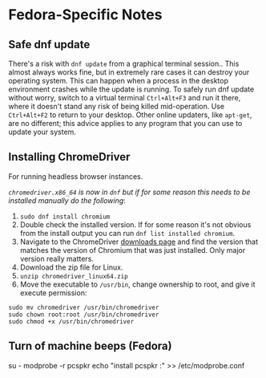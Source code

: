 # Fedora-Specific Notes

## Safe dnf update

There's a risk with `dnf update` from a graphical terminal session.. This almost always works fine, but in extremely rare cases it can destroy your operating system. This can happen when a process in the desktop environment crashes while the update is running. To safely run dnf update without worry, switch to a virtual terminal `Ctrl+Alt+F3` and run it there, where it doesn't stand any risk of being killed mid-operation. Use `Ctrl+Alt+F2` to return to your desktop. Other online updaters, like `apt-get`, are no different; this advice applies to any program that you can use to update your system.

## Installing ChromeDriver

For running headless browser instances.

*`chromedriver.x86_64` is now in `dnf` but if for some reason this needs to be installed manually do the following*:

1. `sudo dnf install chromium`
2. Double check the installed version. If for some reason it's not obvious from
the install output you can run `dnf list installed chromium`.
3. Navigate to the ChromeDriver [downloads page](https://sites.google.com/a/chromium.org/chromedriver/downloads) and find the version that matches the version of Chromium
that was just installed. Only major version really matters.
4. Download the zip file for Linux.
5. `unzip chromedriver_linux64.zip `
6. Move the executable to `/usr/bin`, change ownership to root, and give it execute permission:
```
sudo mv chromedriver /usr/bin/chromedriver 
sudo chown root:root /usr/bin/chromedriver 
sudo chmod +x /usr/bin/chromedriver
```

## Turn of machine beeps (Fedora)

su -
modprobe -r pcspkr
echo "install pcspkr :" >> /etc/modprobe.conf
